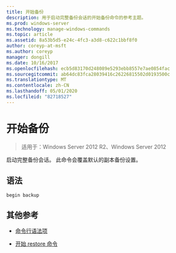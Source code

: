```yaml
---
title: 开始备份
description: 用于启动完整备份会话的开始备份命令的参考主题。
ms.prod: windows-server
ms.technology: manage-windows-commands
ms.topic: article
ms.assetid: 8a53b5d5-e24c-4fc3-a3d8-c622c1bbf8f0
author: coreyp-at-msft
ms.author: coreyp
manager: dongill
ms.date: 10/16/2017
ms.openlocfilehash: ecb5d83170d248089e5293ebb8557e7ae0854fac
ms.sourcegitcommit: ab64dc83fca28039416c26226815502d0193500c
ms.translationtype: MT
ms.contentlocale: zh-CN
ms.lasthandoff: 05/01/2020
ms.locfileid: "82718527"
---
```

# <a name="begin-backup"></a>开始备份

> 适用于：Windows Server 2012 R2、Windows Server 2012

启动完整备份会话。 此命令会覆盖默认的副本备份设置。

## <a name="syntax"></a>语法

```
begin backup
```

## <a name="additional-references"></a>其他参考

- [命令行语法项](command-line-syntax-key.md)
  
- [开始 restore 命令](begin-restore.md)
